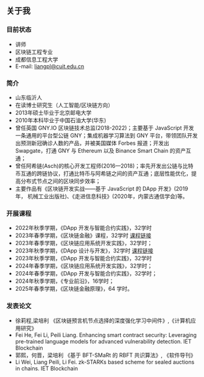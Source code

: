 ## 关于我

### 目前状态
- 讲师
- 区块链工程专业
- 成都信息工程大学
- E-mail: liangpl@cuit.edu.cn

### 简介
- 山东临沂人
- 在读博士研究生（人工智能/区块链方向）
- 2013年硕士毕业于北京邮电大学
- 2010年本科毕业于中国石油大学(华东)
- 曾任英国 GNY.IO 区块链技术总监(2018-2022)；主要基于 JavaScript 开发一条通用的平台型公链 GNY；集成机器学习算法到 GNY 平台，带领团队开发出预测新冠确诊人数的产品，并被美国媒体 Forbes 报道；开发出 Swapgate，打通 GNY 与 Ethereum 以及 Binance Smart Chain 的资产互通；
- 曾任阿希链(Asch)的核心开发工程师(2016—2018)；率先开发出公链与比特币互通的跨链协议，打通比特币与阿希链之间的资产互通；底层性能优化，提高分布式节点之间的区块同步效率；
- 主要作品有《区块链开发实战——基于 JavaScript 的 DApp 开发》(2019年， 机械工业出版社)、《走进信息科技》(2020年，内蒙古通信学会)等。

### 开展课程
- 2022年秋季学期，《DApp 开发与智能合约实践》，32学时
- 2023年春季学期，《区块链金融》课程，32学时 [课程链接](https://space.bilibili.com/220951871/channel/collectiondetail?sid=1219027)
- 2023年春季学期，《区块链应用系统开发实践》，32学时；
- 2023年秋季学期，《DApp 设计与开发》，32学时 [课程链接](https://space.bilibili.com/220951871/channel/collectiondetail?sid=1839972)
- 2023年秋季学期，《DApp 开发与智能合约实践》，32学时
- 2024年春季学期，《区块链应用系统开发实践》，32学时；
- 2024年春季学期，《DApp 开发与智能合约实践》，32学时；
- 2024年秋季学期，《专业前沿》，16学时；
- 2025年春季学期，《区块链金融原理》，64 学时。

### 发表论文

- 徐莉程,梁培利 《区块链预言机节点选择的深度强化学习中间件》,《计算机应用研究》
- Fei He, Fei Li, Peili Liang. Enhancing smart contract security: Leveraging pre-trained language models for advanced vulnerability detection. IET Blockchain
- 郭熙，何晋，梁培利 《基于 BFT-SMaRt 的 RBFT 共识算法》, 《软件导刊》
- Li Wei, Liang Peili, Li Fei. zk-STARKs based scheme for sealed auctions in chains. IET Blockchain
